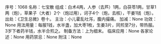 序号：1068
名称：七宝散
组成：白术4两，人参（去芦）1两，白茯苓1两，甘草1两（炮），草果子（大者）2个（炮过用），诃子4个（炮，去核），干姜1钱（炮）。
出处：《卫生总微》卷十。
主治：小儿霍乱吐泻，腹内撮痛。
加减：None
功效：None
用法用量：每服1钱，水半盏，加大枣1枚，生姜3片，同煎至7分，带热服。3岁下者药半钱，水半合煎之。
制备方法：上为细末。
临床应用：None
各家论述：None
用药禁忌：None
附注：None
